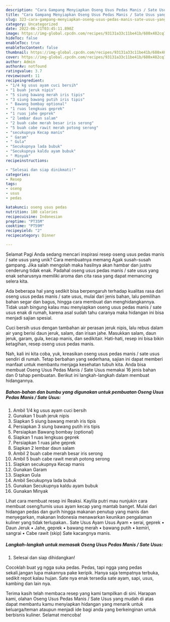 ```yaml
---
description: "Cara Gampang Menyiapkan Oseng Usus Pedas Manis / Sate Usus yang Lezat, Sempurna"
title: "Cara Gampang Menyiapkan Oseng Usus Pedas Manis / Sate Usus yang Lezat, Sempurna"
slug: 323-cara-gampang-menyiapkan-oseng-usus-pedas-manis-sate-usus-yang-lezat-sempurna
category: Uncategorized
date: 2022-06-21T03:45:11.890Z
image: https://img-global.cpcdn.com/recipes/93131a33c11be41b/680x482cq70/oseng-usus-pedas-manis-sate-usus-foto-resep-utama.jpg
hideToc: false
enableToc: true
enableTocContent: false
thumbnail: https://img-global.cpcdn.com/recipes/93131a33c11be41b/680x482cq70/oseng-usus-pedas-manis-sate-usus-foto-resep-utama.jpg
cover: https://img-global.cpcdn.com/recipes/93131a33c11be41b/680x482cq70/oseng-usus-pedas-manis-sate-usus-foto-resep-utama.jpg
author: Admin
authorAv: notfound
ratingvalue: 3.7
reviewcount: 11
recipeingredient:
- "1/4 kg usus ayam cuci bersih"
- "1 buah jeruk nipis"
- "5 siung bawang merah iris tipis"
- "3 siung bawang putih iris tipis"
- " Bawang bombay optional"
- "1 ruas lengkuas geprek"
- "1 ruas jahe geprek"
- "2 lembar daun salam"
- "2 buah cabe merah besar iris serong"
- "5 buah cabe rawit merah potong serong"
- "secukupnya Kecap manis"
- " Garam"
- " Gula"
- "Secukupnya lada bubuk"
- "Secukupnya kaldu ayam bubuk"
- " Minyak"
recipeinstructions:

- "Selesai dan siap dinikmati!"
categories:
- Resep
tags:
- oseng
- usus
- pedas

katakunci: oseng usus pedas 
nutrition: 180 calories
recipecuisine: Indonesian
preptime: "PT35M"
cooktime: "PT59M"
recipeyield: "2"
recipecategory: Dinner

---
```



Selamat Pagi Anda sedang mencari inspirasi resep oseng usus pedas manis / sate usus yang unik? Cara membuatnya memang Agak susah-susah gampang. Jika salah mengolah maka hasilnya akan hambar dan justru cenderung tidak enak. Padahal oseng usus pedas manis / sate usus yang enak seharusnya memiliki aroma dan cita rasa yang dapat memancing selera kita.


Ada beberapa hal yang sedikit bisa berpengaruh terhadap kualitas rasa dari oseng usus pedas manis / sate usus, mulai dari jenis bahan, lalu pemilihan bahan segar dan bagus, hingga cara membuat dan menghidangkannya. Tidak usah bingung kalau mau menyiapkan oseng usus pedas manis / sate usus enak di rumah, karena asal sudah tahu caranya maka hidangan ini bisa menjadi sajian spesial.

Cuci bersih usus dengan tambahan air perasan jeruk nipis, lalu rebus dalam air yang berisi daun jeruk, salam, dan irisan jahe. Masukkan salam, daun jeruk, garam, gula, kecap manis, dan sedikitair. Hati-hati, resep ini bisa bikin ketagihan, resep oseng usus pedas manis.


Nah, kali ini kita coba, yuk, kreasikan oseng usus pedas manis / sate usus sendiri di rumah. Tetap berbahan yang sederhana, sajian ini dapat memberi manfaat untuk membantu menjaga kesehatan tubuh kita. Anda bisa membuat Oseng Usus Pedas Manis / Sate Usus memakai 16 jenis bahan dan 0 tahap pembuatan. Berikut ini langkah-langkah dalam membuat hidangannya.

<!--inarticleads1-->

##### Bahan-bahan dan bumbu yang digunakan untuk pembuatan Oseng Usus Pedas Manis / Sate Usus:

1. Ambil 1/4 kg usus ayam cuci bersih
1. Gunakan 1 buah jeruk nipis
1. Siapkan 5 siung bawang merah iris tipis
1. Persiapkan 3 siung bawang putih iris tipis
1. Persiapkan  Bawang bombay (optional)
1. Siapkan 1 ruas lengkuas geprek
1. Persiapkan 1 ruas jahe geprek
1. Siapkan 2 lembar daun salam
1. Ambil 2 buah cabe merah besar iris serong
1. Ambil 5 buah cabe rawit merah potong serong
1. Siapkan secukupnya Kecap manis
1. Gunakan  Garam
1. Siapkan  Gula
1. Ambil Secukupnya lada bubuk
1. Gunakan Secukupnya kaldu ayam bubuk
1. Gunakan  Minyak


Lihat cara membuat resep ini Reaksi. Kaylila putri mau nunjukin cara membuat oseng/tumis usus ayam kecap yang mantab banget. Mulai dari hidangan pedas dan gurih hingga makanan penutup yang manis dan menyegarkan, makanan Indonesia menawarkan keunikan pengalaman kuliner yang tidak terlupakan.. Sate Usus Ayam Usus Ayam • serai, geprek • Daun Jeruk • Jahe, geprek • bawang merah • bawang putih • kemiri, sangrai • Cabe rawit (skip) Sate kacangnya manis. 

<!--inarticleads2-->

##### Langkah-langkah untuk memasak Oseng Usus Pedas Manis / Sate Usus:


1. Selesai dan siap dihidangkan!

Cocoklah buat yg ngga suka pedas. Pedas, tapi ngga yang pedas sekali.jangan lupa makannya pake keripik. Hanya saja tempatnya terbuka, sedikit repot kalau hujan. Sate nya enak tersedia sate ayam, sapi, usus, kambing dan lain nya. 

Terima kasih telah membaca resep yang kami tampilkan di sini. Harapan kami, olahan Oseng Usus Pedas Manis / Sate Usus yang mudah di atas dapat membantu kamu menyiapkan hidangan yang menarik untuk keluarga/teman ataupun menjadi ide bagi anda yang berkeinginan untuk berbisnis kuliner. Selamat mencoba!
